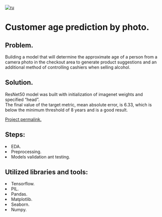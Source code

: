 [![ru](https://img.shields.io/badge/lang-ru-red.svg)](README.md)

# Customer age prediction by photo. 

## Problem.
Building a model that will determine the approximate age of a person from a camera photo in the checkout area to generate product suggestions and an additional method of controlling cashiers when selling alcohol.
## Solution.
ResNet50 model was built with initialization of imagenet weights and specified “head”.<br>
The final value of the target metric, mean absolute error, is 6.33, which is below the minimum threshold of 8 years and is a good result.

[Project permalink.](https://github.com/mrBrain101/Yandex_Practicum_projects/blob/408c01a5fbc909cd6242e32a788c9d313d3c4490/CV_Age_by_Photo_Prediction/Ya_Practicum_ML_Age_by_Photo_distr_RUS.ipynb)

## Steps:
<li>EDA. 
<li>Preprocessing. 
<li>Models validation ant testing.
  
## Utilized libraries and tools:
<li>Tensorflow.
<li>PIL.
<li>Pandas. 
<li>Matplotlib. 
<li>Seaborn. 
<li>Numpy. 
